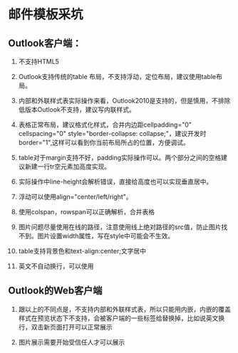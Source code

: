 # 邮件模板采坑

## Outlook客户端：

1. 不支持HTML5

2. Outlook支持传统的table 布局，不支持浮动，定位布局，建议使用table布局。

3. 内部和外联样式表实际操作来看，Outlook2010是支持的，但是慎用，不排除低版本Outlook不支持，建议写内联样式。

4. 表格正常布局，建议格式化样式，合并内边距cellpadding="0" cellspacing="0" style="border-collapse: collapse;"，建议开发时border="1",这样可以看到你当前布局所占的位置，方便调试。

5. table对于margin支持不好，padding实际操作可以。两个部分之间的空格建议新建一行tr空元素加高度实现。

6. 实际操作中line-height会解析错误，直接给高度也可以实现垂直居中。


7. 浮动可以使用align="center/left/right"。

8. 使用colspan，rowspan可以正确解析，合并表格

9. 图片问题尽量使用在线的路径，注意使用线上绝对路径的src值，防止图片找不到。图片设置width属性，写在style中可能会不生效。

10. table支持背景色和text-align:center;文字居中

11. 英文不自动换行，可以使用<td style="word-break:break-all;">

## Outlook的Web客户端

1. 跟以上的不同点是，不支持内部和外联样式表，所以只能用内嵌，内嵌的覆盖样式在预览状态下不支持，会被客户端的一些标签给替换掉，比如说英文换行，双击新页面打开可以正常展示

2. 图片展示需要开始受信任人才可以展示